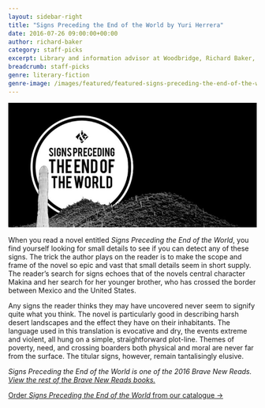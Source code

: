 ```yaml
---
layout: sidebar-right
title: "Signs Preceding the End of the World by Yuri Herrera"
date: 2016-07-26 09:00:00+00:00
author: richard-baker
category: staff-picks
excerpt: Library and information advisor at Woodbridge, Richard Baker, reviews one of the Brave New Reads.
breadcrumb: staff-picks
genre: literary-fiction
genre-image: /images/featured/featured-signs-preceding-the-end-of-the-world-genre.jpg
---
```


![Signs Preceding the End of the World by Yuri Herrera](/images/featured/featured-signs-preceding-the-end-of-the-world.jpg)

When you read a novel entitled <cite>Signs Preceding the End of the World</cite>, you find yourself looking for small details to see if you can detect any of these signs. The trick the author plays on the reader is to make the scope and frame of the novel so epic and vast that small details seem in short supply. The reader’s search for signs echoes that of the novels central character Makina and her search for her younger brother, who has crossed the border between Mexico and the United States.

Any signs the reader thinks they may have uncovered never seem to signify quite what you think. The novel is particularly good in describing harsh desert landscapes and the effect they have on their inhabitants. The language used in this translation is evocative and dry, the events extreme and violent, all hung on a simple, straightforward plot-line. Themes of poverty, need, and crossing boarders both physical and moral are never far from the surface. The titular signs, however, remain tantalisingly elusive.

<em><cite>Signs Preceding the End of the World</cite> is one of the 2016 Brave New Reads. [View the rest of the Brave New Reads books.](https://www.suffolklibraries.co.uk/new-suggestions/fiction/brave-new-reads-2016)</em>

[Order <cite>Signs Preceding the End of the World</cite> from our catalogue →](https://suffolk.spydus.co.uk/cgi-bin/spydus.exe/ENQ/OPAC/BIBENQ/13675608?QRY=CTIBIB%3C%20IRN(46866889)&QRYTEXT=Signs%20preceding%20the%20end%20of%20the%20world)
